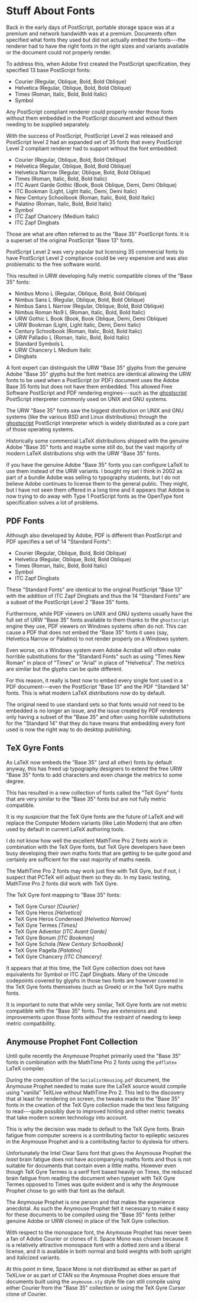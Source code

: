 Stuff About Fonts
=================

Back in the early days of PostScript, portable storage space was at a premium
and network bandwidth was at a premium. Documents often specified what fonts
they used but did not actually embed the fonts---the renderer had to have the
right fonts in the right sizes and variants available or the document could not
properly render.

To address this, when Adobe first created the PostScript specification, they
specified 13 base PostScript fonts:

* Courier (Regular, Oblique, Bold, Bold Oblique)
* Helvetica (Regular, Oblique, Bold, Bold Oblique)
* Times (Roman, Italic, Bold, Bold Italic)
* Symbol

Any PostScript compliant renderer could properly render those fonts without them
embedded in the PostScript document and without them needing to be supplied
separately.

With the success of PostScript, PostScript Level 2 was released and PostScript
level 2 had an expanded set of 35 fonts that every PostScript Level 2 compliant
renderer had to support without the font embedded:

* Courier (Regular, Oblique, Bold, Bold Oblique)
* Helvetica (Regular, Oblique, Bold, Bold Oblique)
* Helvetica Narrow (Regular, Oblique, Bold, Bold Oblique)
* Times (Roman, Italic, Bold, Bold Italic)
* ITC Avant Garde Gothic (Book, Book Oblique, Demi, Demi Oblique)
* ITC Bookman (Light, Light Italic, Demi, Demi Italic)
* New Century Schoolbook (Roman, Italic, Bold, Bold Italic)
* Palatino (Roman, Italic, Bold, Bold Italic)
* Symbol
* ITC Zapf Chancery (Medium Italic)
* ITC Zapf Dingbats

Those are what are often referred to as the "Base 35" PostScript fonts. It is
a superset of the original PostScript "Base 13" fonts.

PostScript Level 2 was very popular but licensing 35 commercial fonts to have
PostScript Level 2 compliance could be very expensive and was also problematic
to the free software world.

This resulted in URW developing fully metric compatible clones of the "Base 35"
fonts:

* Nimbus Mono L (Regular, Oblique, Bold, Bold Oblique)
* Nimbus Sans L (Regular, Oblique, Bold, Bold Oblique)
* Nimbus Sans L Narrow (Regular, Oblique, Bold, Bold Oblique)
* Nimbus Roman No9 L (Roman, Italic, Bold, Bold Italic)
* URW Gothic L Book (Book, Book Oblique, Demi, Demi Oblique)
* URW Bookman (Light, Light Italic, Demi, Demi Italic)
* Century Schoolbook (Roman, Italic, Bold, Bold Italic)
* URW Palladio L (Roman, Italic, Bold, Bold Italic)
* Standard Symbols L
* URW Chancery L Medium Italic
* Dingbats

A font expert can distinguish the URW "Base 35" glyphs from the genuine Adobe
"Base 35" glyphs but the font metrics are identical allowing the URW fonts to
be used when a PostScript (or PDF) document uses the Adobe Base 35 fonts but
does not have them embedded. This allowed Free Software PostScript and PDF
rendering engines---such as the [ghostscript](https://www.ghostscript.com/)
PostScript interpreter commonly used on UNIX and GNU systems.

The URW "Base 35" fonts saw the biggest distribution on UNIX and GNU systems
(like the various BSD and Linux distributions) through the
[ghostscript](https://www.ghostscript.com/) PostScript interpreter which is
widely distributed as a core part of those operating systems.

Historically some commercial LaTeX distributions shipped with the genuine Adobe
"Base 35" fonts and maybe some still do, but the vast majority of modern LaTeX
distributions ship with the URW "Base 35" fonts.

If you have the genuine Adobe "Base 35" fonts you can configure LaTeX to use
them instead of the URW variants. I bought my set I think in 2002 as part of a
bundle Adobe was selling to typography students, but I do not believe Adobe
continues to license them to the general public. They might, but I have not seen
them offered in a long time and it appears that Adobe is now trying to do away
with Type 1 PostScript fonts as the OpenType font specification solves a lot of
problems.

PDF Fonts
---------

Although also developed by Adobe, PDF is different than PostScript and PDF
specifies a set of 14 "Standard Fonts":

* Courier (Regular, Oblique, Bold, Bold Oblique)
* Helvetica (Regular, Oblique, Bold, Bold Oblique)
* Times (Roman, Italic, Bold, Bold Italic)
* Symbol
* ITC Zapf Dingbats

These "Standard Fonts" are identical to the original PostScript "Base 13" with
the addition of ITC Zapf Dingbats and thus the 14 "Standard Fonts" are a subset
of the PostScript Level 2 "Base 35" fonts.

Furthermore, while PDF viewers on UNIX and GNU systems usually have the full set
of URW "Base 35" fonts available to them thanks to the `ghostscript` engine they
use, PDF viewers on Windows systems often do not. This can cause a PDF that does
not embed the "Base 35" fonts it uses (say, Helvetica Narrow or Palatino) to not
render properly on a Windows system.

Even worse, on a Windows system even Adobe Acrobat will often make horrible
substitutions for the "Standard Fonts" such as using "Times New Roman" in place
of "Times" or "Arial" in place of "Helvetica". The metrics are similar but the
glyphs can be quite different.

For this reason, it really is best now to embed every single font used in a PDF
document---even the PostScript "Base 13" and the PDF "Standard 14" fonts. This
is what modern LaTeX distributions now do by default.

The original need to use standard sets so that fonts would not need to be
embedded is no longer an issue, and the issue created by PDF renderers only
having a subset of the "Base 35" and often using horrible substitutions for the
"Standard 14" that they do have means that embedding every font used is now the
right way to do desktop publishing.


TeX Gyre Fonts
--------------

As LaTeX now embeds the "Base 35" (and all other) fonts by default anyway, this
has freed up typography designers to extend the free URW "Base 35" fonts to
add characters and even change the metrics to some degree.

This has resulted in a new collection of fonts called the "TeX Gyre" fonts that
are very similar to the "Base 35" fonts but are not fully metric compatible.

It is my *suspicion* that the TeX Gyre fonts are the future of LaTeX and will
replace the Computer Modern variants (like Latin Modern) that are often used by
default in current LaTeX authoring tools.

I do not know how well the excellent MathTime Pro 2 fonts work in combination
with the TeX Gyre fonts, but TeX Gyre developers have been busy developing their
own maths fonts that are getting to be quite good and certainly are sufficient
for the vast majority of maths needs.

The MathTime Pro 2 fonts may work just fine with TeX Gyre, but if not, I suspect
that PCTeX will adjust them so they do. In my basic testing, MathTime Pro 2
fonts did work with TeX Gyre.

The TeX Gyre font mapping to "Base 35" fonts:

* TeX Gyre Cursor *[Courier]*
* TeX Gyre Heros *[Helvetica]*
* TeX Gyre Heros Condensed *[Helvetica Narrow]*
* TeX Gyre Termes *[Times]*
* TeX Gyre Adventor *[ITC Avant Garde]*
* TeX Gyre Bonum *[ITC Bookman]*
* TeX Gyre Schola *[New Century Schoolbook]*
* TeX Gyre Pagella *[Palatino]*
* TeX Gyre Chancery *[ITC Chancery]*

It appears that at this time, the TeX Gyre collection does not have equivalents
for Symbol or ITC Zapf Dingbats. Many of the Unicode codepoints covered by
glyphs in those two fonts are however covered in the TeX Gyre fonts themselves
(such as Greek) or in the TeX Gyre maths fonts.

It is important to note that while very similar, TeX Gyre fonts are not metric
compatible with the "Base 35" fonts. They are extensions and improvements upon
those fonts *without* the restraint of needing to keep metric compatibility.


Anymouse Prophet Font Collection
--------------------------------

Until quite recently the Anymouse Prophet primarily used the "Base 35" fonts in
combination with the MathTime Pro 2 fonts using the `pdflatex` LaTeX compiler.

During the composition of the `SocialistHousing.pdf` document, the Anymouse
Prophet needed to make sure the LaTeX source would compile using "vanilla"
TeXLive without MathTime Pro 2. This led to the discovery that at least for
rendering on screen, the tweaks made to the "Base 35" fonts in the creation of
the TeX Gyre collection made the text less fatiguing to read---quite possibly
due to improved hinting and other metric tweaks that take modern screen
technology into account.

This is why the decision was made to default to the TeX Gyre fonts. Brain
fatigue from computer screens is a contributing factor to epileptic seizures in
the Anymouse Prophet and is a contributing factor to dyslexia for others.

Unfortunately the Intel Clear Sans font that gives the Anymouse Prophet the
*least* brain fatigue does not have accompanying maths fonts and thus is not
suitable for documents that contain even a little maths. However even though TeX
Gyre Termes is a serif font based heavily on Times, the reduced brain fatigue
from reading the document when typeset with TeX Gyre Termes opposed to Times was
quite evident and is why the Anymouse Prophet chose to go with that font as the
default.

The Anymouse Prophet is one person and that makes the experience anecdotal. As
such the Anymouse Prophet felt it necessary to make it easy for these documents
to be compiled using the "Base 35" fonts (either genuine Adobe or URW clones) in
place of the TeX Gyre collection.

With respect to the monospace font, the Anymouse Prophet has never been a fan of
Adobe Courier or clones of it. Space Mono was chosen because it is a relatively
attractive monospace font with a dotted zero and a liberal license, and it is
available in both normal and bold weights with both upright and italicized
variants.

At this point in time, Space Mono is not distributed as either as part of
TeXLive or as part of CTAN so the Anymouse Prophet does ensure that documents
built using the `anymouse.sty` style file can still compile using either Courier
from the "Base 35" collection or using the TeX Gyre Cursor clone of Courier.
